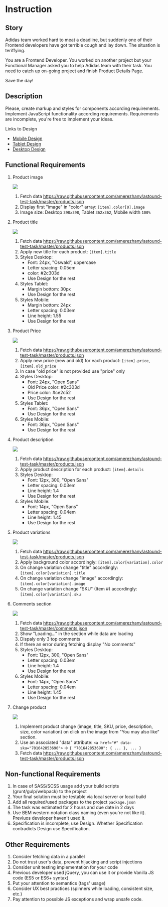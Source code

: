 # Instruction

## Story

Adidas team worked hard to meat a deadline, but suddenly one of their Frontend developers have got terrible cough and lay down. The situation is teriffying.

You are a Frontend Developer. You worked on another project but your Functional Manager asked you to help Adidas team with their task. You need to catch up on-going project and finish Product Details Page.

Save the day!

## Description

Please, create markup and styles for components according requirements. Implement JavaScript functionality according requirements. Requirements are incomplete, you're free to implement your ideas.

Links to Design

* [Mobile Design](https://github.com/amerezhany/astound-test-task/blob/master/Design_mobile.png?raw=true)
* [Tablet Design](https://github.com/amerezhany/astound-test-task/blob/master/Design_tablet.png?raw=true)
* [Desktop Design](https://github.com/amerezhany/astound-test-task/blob/master/Design_desktop.png?raw=true)

## Functional Requirements

1.  Product image

    ![](https://github.com/amerezhany/astound-test-task/blob/master/product-image.png?raw=true)

    1.  Fetch data https://raw.githubusercontent.com/amerezhany/astound-test-task/master/products.json
    2.  Display first "image" in "color" array: `[item].color[0].image`
    3.  Image size: Desktop `398x398`, Tablet `362x362`, Mobile width `100%`

2.  Product title

    ![](https://github.com/amerezhany/astound-test-task/blob/master/product-title.png?raw=true)

    1.  Fetch data https://raw.githubusercontent.com/amerezhany/astound-test-task/master/products.json
    2.  Apply new title for each product: `[item].title`
    3.  Styles Desktop:
        * Font: 24px, "Oswald", uppercase
        * Letter spacing: 0.05em
        * color: #2c303d
        * Use Design for the rest
    4.  Styles Tablet:
        * Margin bottom: 30px
        * Use Design for the rest
    5.  Styles Mobile:
        * Margin bottom: 24px
        * Letter spacing: 0.03em
        * Line height: 1.55
        * Use Design for the rest

3.  Product Price

    ![](https://github.com/amerezhany/astound-test-task/blob/master/product-price.png?raw=true)

    1.  Fetch data https://raw.githubusercontent.com/amerezhany/astound-test-task/master/products.json
    2.  Apply new price (new and old) for each product: `[item].price`, `[item].old_price`
    3.  In case "old price" is not provided use "price" only
    4.  Styles Desktop:
        * Font: 24px, "Open Sans"
        * Old Price color: #2c303d
        * Price color: #ce2c52
        * Use Design for the rest
    5.  Styles Tablet:
        * Font: 36px, "Open Sans"
        * Use Design for the rest
    6.  Styles Mobile:
        * Font: 36px, "Open Sans"
        * Use Design for the rest

4.  Product description

    ![](https://github.com/amerezhany/astound-test-task/blob/master/product-description.png?raw=true)

    1.  Fetch data https://raw.githubusercontent.com/amerezhany/astound-test-task/master/products.json
    2.  Apply product description for each product: `[item].details`
    3.  Styles Desktop:
        * Font: 12px, 300, "Open Sans"
        * Letter spacing: 0.03em
        * Line height: 1.4
        * Use Design for the rest
    4.  Styles Mobile:
        * Font: 14px, "Open Sans"
        * Letter spacing: 0.04em
        * Line height: 1.45
        * Use Design for the rest

5.  Product variations

    ![](https://github.com/amerezhany/astound-test-task/blob/master/product-variations.png?raw=true)

    1.  Fetch data https://raw.githubusercontent.com/amerezhany/astound-test-task/master/products.json
    2.  Apply background color accordingly: `[item].color[variation].color`
    3.  On change variation change "title" accordingly: `[item].color[variation].title`
    4.  On change variation change "image" accordingly: `[item].color[variation].image`
    5.  On change variation change "SKU" (Item #) accordingly: `[item].color[variation].sku`

6.  Comments section

    ![](https://github.com/amerezhany/astound-test-task/blob/master/comments.png?raw=true)

    1.  Fetch data https://raw.githubusercontent.com/amerezhany/astound-test-task/master/comments.json
    2.  Show "Loading..." in the section while data are loading
    3.  Dispaly only 3 top comments
    4.  If there an error during fetching display "No comments"
    5.  Styles Desktop:
        * Font: 12px, 300, "Open Sans"
        * Letter spacing: 0.03em
        * Line height: 1.4
        * Use Design for the rest
    6.  Styles Mobile:
        * Font: 14px, "Open Sans"
        * Letter spacing: 0.04em
        * Line height: 1.45
        * Use Design for the rest

7.  Change product

    ![](https://github.com/amerezhany/astound-test-task/blob/master/change-product.png?raw=true)

    1.  Implement product сhange (image, title, SKU, price, description, size, color variation) on click on the image from "You may also like" section.
    2.  Use an associated "data" attribute: `<a href="#" data-sku="701642853690">` -> `{ "701642853690": { ... }, ... }`
    3.  Fetch data https://raw.githubusercontent.com/amerezhany/astound-test-task/master/products.json

## Non-functional Requirements

1.  In case of SASS/SCSS usage add your build scripts (grunt/gulp/webpack) to the project
2.  Your final solution must be testable via local server or local build
3.  Add all required/used packages to the project `package.json`
4.  The task was estimated for 2 hours and due date in 2 days
5.  Use BEM western notation class naming (even you're not like it). Previuos developer haven't used it.
6. Specification is incomplete, use Design. Whether Specification contradicts Design use Specification.

## Other Requirements

1.  Consider fetching data in a parallel
2.  Do not trust user's data, prevent hijacking and script injections
3.  Consider unit testing implementation for your code
4.  Previous developer used jQuery, you can use it or provide Vanilla JS code (ES5 or ES6+ syntax)
5.  Put your attention to semantics (tags' usage)
6.  Consider UX best practices (spinners while loading, consistent size, etc.)
7.  Pay attention to possible JS exceptions and wrap unsafe code.
